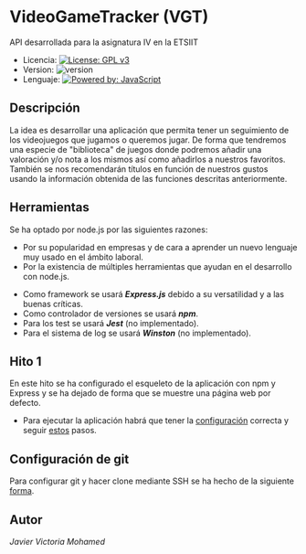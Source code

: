 # VideoGameTracker (VGT)
API desarrollada para la asignatura IV en la ETSIIT

* Licencia: [![License: GPL v3](https://img.shields.io/badge/License-GPLv3-blue.svg)](https://www.gnu.org/licenses/gpl-3.0)
* Version: ![version](https://img.shields.io/badge/version-0.1.1-red)
* Lenguaje: [![Powered by: JavaScript](https://img.shields.io/badge/powered%20by-javascript-yellow)](https://www.javascript.com)

## Descripción
La idea es desarrollar una aplicación que permita tener un seguimiento de los videojuegos que jugamos o queremos jugar. De forma que tendremos una especie de "biblioteca" de juegos donde podremos añadir una valoración y/o nota a los mismos así como añadirlos a nuestros favoritos.
También se nos recomendarán títulos en función de nuestros gustos usando la información obtenida de las funciones descritas anteriormente.

## Herramientas
Se ha optado por node.js por las siguientes razones:
- Por su popularidad en empresas y de cara a aprender un nuevo lenguaje muy usado en el ámbito laboral.
- Por la existencia de múltiples herramientas que ayudan en el desarrollo con node.js.

* Como framework se usará ***Express.js*** debido a su versatilidad y a las buenas críticas.
* Como controlador de versiones se usará ***npm***.
* Para los test se usará ***Jest*** (no implementado).
* Para el sistema de log se usará ***Winston*** (no implementado).

## Hito 1

En este hito se ha configurado el esqueleto de la aplicación con npm y Express y se ha dejado de forma que se muestre una página web por defecto.
* Para ejecutar la aplicación habrá que tener la [configuración](docs/configuracion.md) correcta y seguir [estos](docs/pasos-para-ejecucion.md) pasos.


## Configuración de git
Para configurar git y hacer clone mediante SSH se ha hecho de la siguiente [forma](docs/ssh.md).

## Autor
*Javier Victoria Mohamed*
